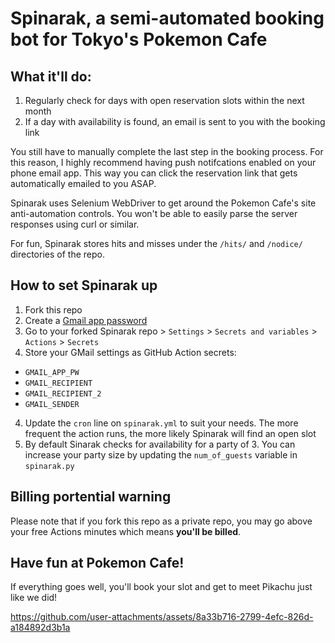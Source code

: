 # Spinarak, a semi-automated booking bot for Tokyo's Pokemon Cafe

## What it'll do:
1. Regularly check for days with open reservation slots within the next month
2. If a day with availability is found, an email is sent to you with the booking link

You still have to manually complete the last step in the booking process. For this reason, I highly recommend having push notifcations enabled on your phone email app. This way you can click the reservation link that gets automatically emailed to you ASAP.

Spinarak uses Selenium WebDriver to get around the Pokemon Cafe's site anti-automation controls. You won't be able to easily parse the server responses using curl or similar.

For fun, Spinarak stores hits and misses under the `/hits/` and `/nodice/` directories of the repo.


## How to set Spinarak up
1. Fork this repo
2. Create a [Gmail app password](https://myaccount.google.com/apppasswords)
3. Go to your forked Spinarak repo > `Settings` > `Secrets and variables` >  `Actions` > `Secrets`
4. Store your GMail settings as GitHub Action secrets:
  - `GMAIL_APP_PW`
  - `GMAIL_RECIPIENT`
  - `GMAIL_RECIPIENT_2`
  - `GMAIL_SENDER`
4. Update the `cron` line on `spinarak.yml` to suit your needs. The more frequent the action runs, the more likely Spinarak will find an open slot
5. By default Sinarak checks for availability for a party of 3. You can increase your party size by updating the `num_of_guests` variable in `spinarak.py`

## Billing portential warning
Please note that if you fork this repo as a private repo, you may go above your free Actions minutes which means **you'll be billed**.

## Have fun at Pokemon Cafe!
If everything goes well, you'll book your slot and get to meet Pikachu just like we did!

https://github.com/user-attachments/assets/8a33b716-2799-4efc-826d-a184892d3b1a
